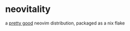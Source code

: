 # neovitality

a [pretty good](https://www.urbandictionary.com/define.php?term=Pretty%20Good) neovim distribution, packaged as a nix flake

